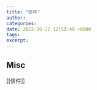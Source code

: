 ```yaml
---
title: "邮件"
author: 
categories: 
date: 2022-10-17 12:53:49 +0800
tags: 
excerpt: 
---
```








## Misc


[[信件]]


